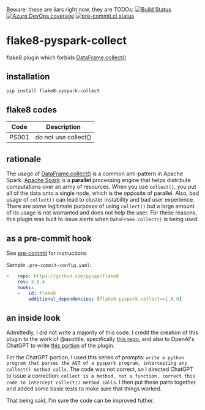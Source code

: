 Beware: these are liars right now, they are TODOs:
[![Build Status](https://dev.azure.com/chrisgrant0527/flake8/_apis/build/status/christophergrant.flake8-pyspark-collect?repoName=christophergrant%2Fflake8-pyspark-collect&branchName=main)](https://dev.azure.com/chrisgrant0527/flake8/_build/latest?definitionId=1&repoName=christophergrant%2Fflake8-pyspark-collect&branchName=main)[![Azure DevOps coverage](https://img.shields.io/azure-devops/coverage/asottile/asottile/69/main.svg)](https://dev.azure.com/asottile/asottile/_build/latest?definitionId=69&branchName=main)
[![pre-commit.ci status](https://results.pre-commit.ci/badge/github/asottile/flake8-match/main.svg)](https://results.pre-commit.ci/latest/github/asottile/flake8-match/main)

flake8-pyspark-collect
============

flake8 plugin which forbids [DataFrame.collect()](https://spark.apache.org/docs/latest/api/python/reference/pyspark.sql/api/pyspark.sql.DataFrame.collect.html)

## installation

```bash
pip install flake8-pyspark-collect
```

## flake8 codes

| Code   | Description          |
|--------|----------------------|
| PS001 | do not use collect()  |

## rationale

The usage of [DataFrame.collect()](https://spark.apache.org/docs/latest/api/python/reference/pyspark.sql/api/pyspark.sql.DataFrame.collect.html) is a common anti-pattern in Apache Spark. [Apache Spark](https://spark.apache.org/) is a **parallel** processing engine that helps distribute computations over an army of resources. When you use `collect()`, you put all of the data onto a single node, which is the opposite of parallel. Also, bad usage of `collect()` can lead to cluster instability and bad user experience. There are some legitimate purposes of using `collect()` but a large amount of its usage is not warranted and does not help the user. For these reasons, this plugin was built to issue alerts when `DataFrame.collect()` is being used.

## as a pre-commit hook

See [pre-commit](https://github.com/pre-commit/pre-commit) for instructions

Sample `.pre-commit-config.yaml`:

```yaml
-   repo: https://github.com/pycqa/flake8
    rev: 3.8.4
    hooks:
    -   id: flake8
        additional_dependencies: [flake8-pyspark-collect==1.0.0]
```

## an inside look

Admittedly, I did not write a majority of this code. I credit the creation of this plugin to the work of @asottile, specifically [this repo](https://github.com/asottile/flake8-match), and also to OpenAI's ChatGPT to write [this portion](https://github.com/christophergrant/flake8-pyspark-collect/blob/main/flake8_collect.py#L16) of the plugin. 

For the ChatGPT portion, I used this series of prompts: `write a python program that parses the AST of a pyspark program, intercepting any collect() method calls`. The code was not correct, so I directed ChatGPT to issue a correction: `collect is a method, not a function. correct this code to intercept collect() method calls`. I then put these parts together and added some basic tests to make sure that things worked. 

That being said, I'm sure the code can be improved futher.
